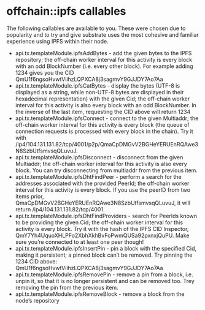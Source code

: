 # offchain::ipfs callables

The following callables are available to you. These were chosen due to popularity and to try
and give substrate uses the most cohesive and familiar experience using IPFS within their node.

- api.tx.templateModule.ipfsAddBytes - add the given bytes to the IPFS repository; the off-chain worker interval for this activity is every block with an odd BlockNumber (i.e. every other block). For example adding 1234 gives you the CID QmU1f6ngsoHvwtViihzLQPXCA8j3sagmvY9GJJDY7Ao7Aa
- api.tx.templateModule.ipfsCatBytes - display the bytes (UTF-8 is displayed as a string, while non-UTF-8 bytes are displayed in their hexadecimal representation) with the given Cid; the off-chain worker interval for this activity is also every block with an odd BlockNumber. In the inverse of the last item, requesting the CID above will return 1234
- api.tx.templateModule.ipfsConnect - connect to the given Multiaddr; the off-chain worker interval for this activity is every block (the queue of connection requests is processed with every block in the chain). Try it with /ip4/104.131.131.82/tcp/4001/p2p/QmaCpDMGvV2BGHeYERUEnRQAwe3N8SzbUtfsmvsqQLuvuJ.
- api.tx.templateModule.ipfsDisconnect - disconnect from the given Multiaddr; the off-chain worker interval for this activity is also every block. You can try disconnecting from multiaddr from the previous item.
- api.tx.templateModule.ipfsDhtFindPeer - perform a search for the addresses associated with the provided PeerId; the off-chain worker interval for this activity is every block. If you use the peerID from two items prior, QmaCpDMGvV2BGHeYERUEnRQAwe3N8SzbUtfsmvsqQLuvuJ, it will return /ip4/104.131.131.82/tcp/4001.
- api.tx.templateModule.ipfsDhtFindProviders - search for PeerIds known to be providing the given Cid; the off-chain worker interval for this activity is every block. Try it with the hash of the IPFS CID Inspector, QmY7Yh4UquoXHLPFo2XbhXkhBvFoPwmQUSa92pxnxjQuPU. Make sure you’re connected to at least one peer though!
- api.tx.templateModule.ipfsInsertPin - pin a block with the specified Cid, making it persistent; a pinned block can’t be removed. Try pinning the 1234 CID above: QmU1f6ngsoHvwtViihzLQPXCA8j3sagmvY9GJJDY7Ao7Aa
- api.tx.templateModule.ipfsRemovePin - remove a pin from a block, i.e. unpin it, so that it is no longer persistent and can be removed too. Trey removing the pin from the previous item.
- api.tx.templateModule.ipfsRemoveBlock - remove a block from the node’s repository
